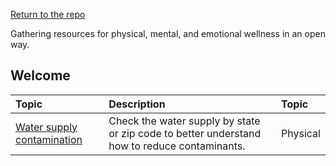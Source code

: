 [Return to the repo](https://github.com/mitchellbernstein/health-and-wellness)

Gathering resources for physical, mental, and emotional wellness in an open way.

## Welcome

| Topic | Description | Topic | 
|:---|:---|:---|
| [Water supply contamination](https://www.ewg.org/tapwater/) | Check the water supply by state or zip code to better understand how to reduce contaminants. | Physical |
